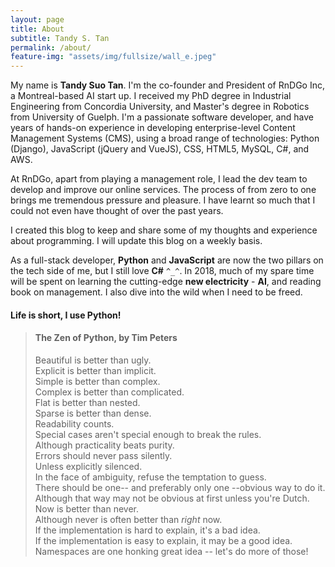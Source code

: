 ```yaml
---
layout: page
title: About
subtitle: Tandy S. Tan
permalink: /about/
feature-img: "assets/img/fullsize/wall_e.jpeg"
---
```


My name is **Tandy Suo Tan**. I'm the co-founder and President of RnDGo Inc, a Montreal-based AI start up. I received my PhD degree in Industrial Engineering from Concordia University, and Master's degree in Robotics from University of Guelph. I'm a passionate software developer, and have years of hands-on experience in developing enterprise-level Content Management Systems (CMS), using a broad range of technologies: Python (Django), JavaScript (jQuery and VueJS), CSS, HTML5, MySQL, C#, and AWS.

At RnDGo, apart from playing a management role, I lead the dev team to develop and improve our online services. The process of from zero to one brings me tremendous pressure and pleasure. I have learnt so much that I could not even have thought of over the past years.

I created this blog to keep and share some of my thoughts and experience about programming. I will update this blog on a weekly basis.

As a full-stack developer, **Python** and **JavaScript** are now the two pillars on the tech side of me, but I still love **C#** `^_^`. In 2018, much of my spare time will be spent on learning the cutting-edge **new electricity** - **AI**, and reading book on management. I also dive into the wild when I need to be freed.

#### Life is short, I use Python!

> #### The Zen of Python, by Tim Peters
>
> Beautiful is better than ugly.  
> Explicit is better than implicit.  
> Simple is better than complex.  
> Complex is better than complicated.  
> Flat is better than nested.  
> Sparse is better than dense.  
> Readability counts.  
> Special cases aren't special enough to break the rules.  
> Although practicality beats purity.  
> Errors should never pass silently.  
> Unless explicitly silenced.  
> In the face of ambiguity, refuse the temptation to guess.  
> There should be one-- and preferably only one --obvious way to do it.  
> Although that way may not be obvious at first unless you're Dutch.  
> Now is better than never.  
> Although never is often better than _right_ now.  
> If the implementation is hard to explain, it's a bad idea.  
> If the implementation is easy to explain, it may be a good idea.  
> Namespaces are one honking great idea -- let's do more of those!
